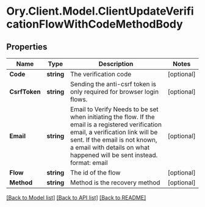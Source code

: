 # Ory.Client.Model.ClientUpdateVerificationFlowWithCodeMethodBody

## Properties

Name | Type | Description | Notes
------------ | ------------- | ------------- | -------------
**Code** | **string** | The verification code | [optional] 
**CsrfToken** | **string** | Sending the anti-csrf token is only required for browser login flows. | [optional] 
**Email** | **string** | Email to Verify  Needs to be set when initiating the flow. If the email is a registered verification email, a verification link will be sent. If the email is not known, a email with details on what happened will be sent instead.  format: email | [optional] 
**Flow** | **string** | The id of the flow | [optional] 
**Method** | **string** | Method is the recovery method | [optional] 

[[Back to Model list]](../README.md#documentation-for-models) [[Back to API list]](../README.md#documentation-for-api-endpoints) [[Back to README]](../README.md)

